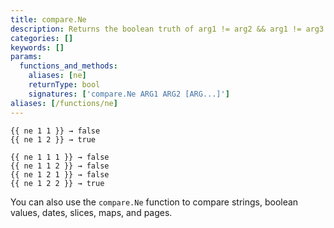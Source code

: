 ```yaml
---
title: compare.Ne
description: Returns the boolean truth of arg1 != arg2 && arg1 != arg3.
categories: []
keywords: []
params:
  functions_and_methods:
    aliases: [ne]
    returnType: bool
    signatures: ['compare.Ne ARG1 ARG2 [ARG...]']
aliases: [/functions/ne]
---
```


```go-html-template
{{ ne 1 1 }} → false
{{ ne 1 2 }} → true

{{ ne 1 1 1 }} → false
{{ ne 1 1 2 }} → false
{{ ne 1 2 1 }} → false
{{ ne 1 2 2 }} → true
```

You can also use the `compare.Ne` function to compare strings, boolean values, dates, slices, maps, and pages.
